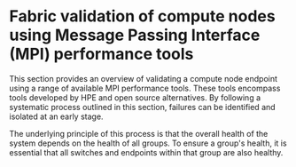 # Fabric validation of compute nodes using Message Passing Interface (MPI) performance tools

This section provides an overview of validating a compute node endpoint using a range of available MPI performance tools.
These tools encompass tools developed by HPE and open source alternatives.
By following a systematic process outlined in this section, failures can be identified and isolated at an early stage.

The underlying principle of this process is that the overall health of the system depends on the health of all groups.
To ensure a group's health, it is essential that all switches and endpoints within that group are also healthy.
